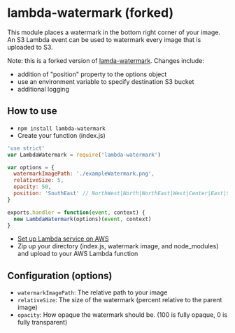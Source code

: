 # lambda-watermark (forked)

This module places a watermark in the bottom right corner of your image. An S3
Lambda event can be used to watermark every image that is uploaded to S3.

Note: this is a forked version of
[lamda-watermark](https://github.com/prestonvanloon/lambda-watermark). Changes
include:

- addition of "position" property to the options object
- use an environment variable to specify destination S3 bucket
- additional logging

## How to use

- `npm install lambda-watermark`
- Create your function (index.js)

```javascript
'use strict'
var LambdaWatermark = require('lambda-watermark')

var options = {
  watermarkImagePath: './exampleWatermark.png',
  relativeSize: 5,
  opacity: 50,
  position: 'SouthEast' // NorthWest|North|NorthEast|West|Center|East|SouthWest|South|SouthEast
}

exports.handler = function(event, context) {
  new LambdaWatermark(options)(event, context)
}
```

- [Set up Lambda service on AWS](http://docs.aws.amazon.com/lambda/latest/dg/getting-started.html)
- Zip up your directory (index.js, watermark image, and node_modules) and upload
  to your AWS Lambda function

## Configuration (options)

- `watermarkImagePath`: The relative path to your image
- `relativeSize`: The size of the watermark (percent relative to the parent
  image)
- `opacity`: How opaque the watermark should be. (100 is fully opaque, 0 is
  fully transparent)
